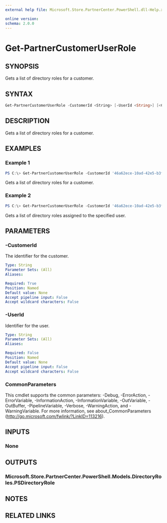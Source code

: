 ```yaml
---
external help file: Microsoft.Store.PartnerCenter.PowerShell.dll-Help.xml

online version:
schema: 2.0.0
---
```


# Get-PartnerCustomerUserRole

## SYNOPSIS
Gets a list of directory roles for a customer.

## SYNTAX

```powershell
Get-PartnerCustomerUserRole -CustomerId <String> [-UserId <String>] [<CommonParameters>]
```

## DESCRIPTION
Gets a list of directory roles for a customer.

## EXAMPLES

### Example 1
```powershell
PS C:\> Get-PartnerCustomerUserRole -CustomerId '46a62ece-10ad-42e5-b3f1-b2ed53e6fc08'
```

Gets a list of directory roles for a customer.

### Example 2
```powershell
PS C:\> Get-PartnerCustomerUserRole -CustomerId '46a62ece-10ad-42e5-b3f1-b2ed53e6fc08' -UserId '8e873002-9c5e-4cb5-928a-cbc14f51c398'
```

Gets a list of directory roles assigned to the specified user.

## PARAMETERS

### -CustomerId
The identifier for the customer.

```yaml
Type: String
Parameter Sets: (All)
Aliases:

Required: True
Position: Named
Default value: None
Accept pipeline input: False
Accept wildcard characters: False
```

### -UserId
Identifier for the user.

```yaml
Type: String
Parameter Sets: (All)
Aliases:

Required: False
Position: Named
Default value: None
Accept pipeline input: False
Accept wildcard characters: False
```

### CommonParameters
This cmdlet supports the common parameters: -Debug, -ErrorAction, -ErrorVariable, -InformationAction, -InformationVariable, -OutVariable, -OutBuffer, -PipelineVariable, -Verbose, -WarningAction, and -WarningVariable. For more information, see about_CommonParameters (http://go.microsoft.com/fwlink/?LinkID=113216).

## INPUTS

### None

## OUTPUTS

### Microsoft.Store.PartnerCenter.PowerShell.Models.DirectoryRoles.PSDirectoryRole

## NOTES

## RELATED LINKS
